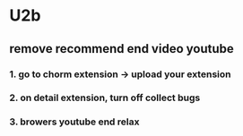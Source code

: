 # U2b
## remove recommend end video youtube
### 1. go to chorm extension -> upload your extension
### 2. on detail extension, turn off collect bugs
### 3. browers youtube end relax
